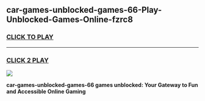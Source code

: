 
## car-games-unblocked-games-66-Play-Unblocked-Games-Online-fzrc8
<h3>
<a href="https://premium76.site?title=car-games-unblocked-games-66&ref=25A">CLICK TO PLAY</a></h3>
<hr>

<h3>
<a href="https://premium76.site?title=car-games-unblocked-games-66&ref=25A">CLICK 2 PLAY</a>
  
</h3>

<a href="https://premium76.site?title=car-games-unblocked-games-66&ref=25A"><img src="https://clearcache.store/games.png"></a>


**car-games-unblocked-games-66 games unblocked: Your Gateway to Fun and Accessible Online Gaming**
